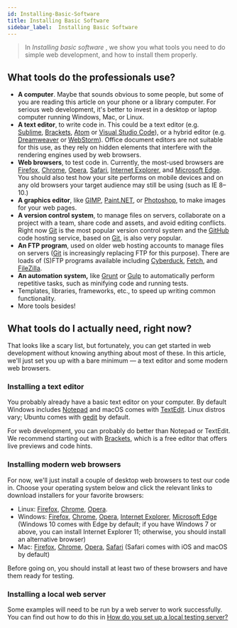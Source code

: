 ```yaml
---
id: Installing-Basic-Software
title: Installing Basic Software
sidebar_label:  Installing Basic Software
---
```

> In _Installing basic software_ , we show you what tools you need to do simple web development, and how to install them properly.

## What tools do the professionals use?

*   **A computer**. Maybe that sounds obvious to some people, but some of you are reading this article on your phone or a library computer. For serious web development, it's better to invest in a desktop or laptop computer running Windows, Mac, or Linux.
*   **A text editor**, to write code in. This could be a text editor (e.g. [Sublime](https://www.sublimetext.com/), [Brackets](http://brackets.io/), [Atom](https://atom.io/) or [Visual Studio Code](https://code.visualstudio.com/)), or a hybrid editor (e.g. [Dreamweaver](https://www.adobe.com/products/dreamweaver.html) or [WebStorm](https://www.jetbrains.com/webstorm/)). Office document editors are not suitable for this use, as they rely on hidden elements that interfere with the rendering engines used by web browsers.
*   **Web browsers**, to test code in. Currently, the most-used browsers are [Firefox](https://www.mozilla.org/en-US/firefox/new/), [Chrome](https://www.google.com/chrome/browser/), [Opera](http://www.opera.com/), [Safari](https://www.apple.com/safari/), [Internet Explorer](http://windows.microsoft.com/en-us/internet-explorer/download-ie), and [Microsoft Edge](https://www.microsoft.com/en-us/windows/microsoft-edge). You should also test how your site performs on mobile devices and on any old browsers your target audience may still be using (such as IE 8–10.)
*   **A graphics editor**, like [GIMP](http://www.gimp.org/), [Paint.NET](http://www.getpaint.net/), or [Photoshop](https://www.adobe.com/products/photoshop.html), to make images for your web pages.
*   **A version control system**, to manage files on servers, collaborate on a project with a team, share code and assets, and avoid editing conflicts. Right now [Git](http://git-scm.com/) is the most popular version control system and the [GitHub](https://github.com/) code hosting service, based on [Git](http://git-scm.com/), is also very popular.
*   **An FTP program**, used on older web hosting accounts to manage files on servers ([Git](http://git-scm.com/) is increasingly replacing FTP for this purpose). There are loads of (S)FTP programs available including [Cyberduck](https://cyberduck.io/), [Fetch](http://fetchsoftworks.com/), and [FileZilla](https://filezilla-project.org/).
*   **An automation system,** like [Grunt](http://gruntjs.com/) or [Gulp](http://gulpjs.com/) to automatically perform repetitive tasks, such as minifying code and running tests.
*   Templates, libraries, frameworks, etc., to speed up writing common functionality.
*   More tools besides!


## What tools do I actually need, right now?

That looks like a scary list, but fortunately, you can get started in web development without knowing anything about most of these. In this article, we'll just set you up with a bare minimum — a text editor and some modern web browsers.

### Installing a text editor

You probably already have a basic text editor on your computer. By default Windows includes [Notepad](https://en.wikipedia.org/wiki/Microsoft_Notepad) and macOS comes with [TextEdit](https://en.wikipedia.org/wiki/TextEdit). Linux distros vary; Ubuntu comes with [gedit](https://en.wikipedia.org/wiki/Gedit) by default.

For web development, you can probably do better than Notepad or TextEdit. We recommend starting out with [Brackets](http://brackets.io), which is a free editor that offers live previews and code hints.

### Installing modern web browsers

For now, we'll just install a couple of desktop web browsers to test our code in. Choose your operating system below and click the relevant links to download installers for your favorite browsers:

* Linux: [Firefox](https://www.mozilla.org/en-US/firefox/new/), [Chrome](https://www.google.com/chrome/browser/), [Opera](http://www.opera.com/).
* Windows: [Firefox](https://www.mozilla.org/en-US/firefox/new/), [Chrome](https://www.google.com/chrome/browser/), [Opera](http://www.opera.com/), [Internet Explorer](http://windows.microsoft.com/en-us/internet-explorer/download-ie), [Microsoft Edge](https://www.microsoft.com/en-us/windows/microsoft-edge) (Windows 10 comes with Edge by default; if you have Windows 7 or above, you can install Internet Explorer 11; otherwise, you should install an alternative browser)
* Mac: [Firefox](https://www.mozilla.org/en-US/firefox/new/), [Chrome](https://www.google.com/chrome/browser/), [Opera](http://www.opera.com/), [Safari](https://www.apple.com/safari/) (Safari comes with iOS and macOS by default)

Before going on, you should install at least two of these browsers and have them ready for testing.

### Installing a local web server

Some examples will need to be run by a web server to work successfully. You can find out how to do this in [How do you set up a local testing server?](../docs/Setup-Web-Server.html)
